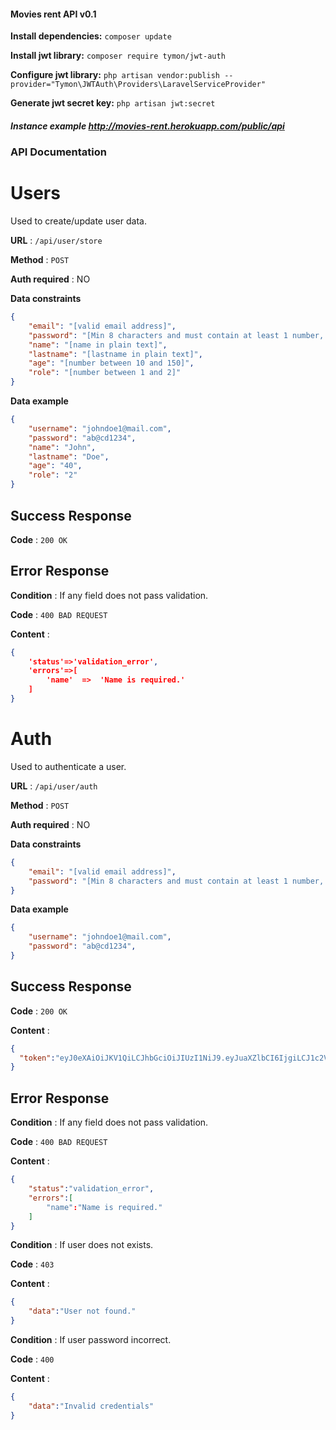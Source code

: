 #### Movies rent API v0.1

**Install dependencies:** `composer update`

**Install jwt library:** `composer require tymon/jwt-auth`

**Configure jwt library:** `php artisan vendor:publish --provider="Tymon\JWTAuth\Providers\LaravelServiceProvider"`

**Generate jwt secret key:** `php artisan jwt:secret`

##### **Instance example** http://movies-rent.herokuapp.com/public/api


### API Documentation
# Users
Used to create/update user data.

**URL** : `/api/user/store`

**Method** : `POST`

**Auth required** : NO

**Data constraints**
```json
{
    "email": "[valid email address]",
    "password": "[Min 8 characters and must contain at least 1 number, 1 symbol]",
    "name": "[name in plain text]",
    "lastname": "[lastname in plain text]",
    "age": "[number between 10 and 150]",
    "role": "[number between 1 and 2]"
}
```
**Data example**
```json
{
    "username": "johndoe1@mail.com",
    "password": "ab@cd1234",
    "name": "John",
    "lastname": "Doe",
    "age": "40",
    "role": "2"    
}
```
## Success Response
**Code** : `200 OK`

## Error Response
**Condition** : If any field does not pass validation.

**Code** : `400 BAD REQUEST`

**Content** :
```json
{
    'status'=>'validation_error',
    'errors'=>[
        'name'  =>  'Name is required.'
    ]
}
```
# Auth
Used to authenticate a user.

**URL** : `/api/user/auth`

**Method** : `POST`

**Auth required** : NO

**Data constraints**
```json
{
    "email": "[valid email address]",
    "password": "[Min 8 characters and must contain at least 1 number, 1 symbol]",
}
```
**Data example**
```json
{
    "username": "johndoe1@mail.com",
    "password": "ab@cd1234", 
}
```
## Success Response
**Code** : `200 OK`

**Content** :
```json
{
  "token":"eyJ0eXAiOiJKV1QiLCJhbGciOiJIUzI1NiJ9.eyJuaXZlbCI6IjgiLCJ1c2VyIjo5MiwidXNlcm5hbWUiOiJkZXZfIiwiZnVsbG5hbWUiOiJEZXZfUHJ1ZWJhcyI"
}
```

## Error Response
**Condition** : If any field does not pass validation.

**Code** : `400 BAD REQUEST`

**Content** :
```json
{
    "status":"validation_error",
    "errors":[
        "name":"Name is required."
    ]
}
```

**Condition** : If user does not exists.

**Code** : `403`

**Content** :
```json
{
    "data":"User not found."
}
```

**Condition** : If user password incorrect.

**Code** : `400`

**Content** :
```json
{
    "data":"Invalid credentials"
}
```


